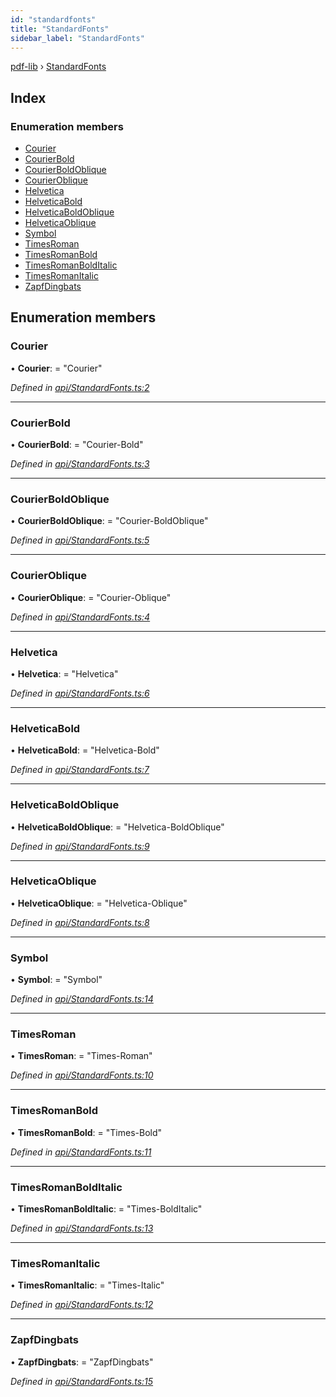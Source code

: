```yaml
---
id: "standardfonts"
title: "StandardFonts"
sidebar_label: "StandardFonts"
---
```


[pdf-lib](../index.md) › [StandardFonts](standardfonts.md)

## Index

### Enumeration members

* [Courier](standardfonts.md#courier)
* [CourierBold](standardfonts.md#courierbold)
* [CourierBoldOblique](standardfonts.md#courierboldoblique)
* [CourierOblique](standardfonts.md#courieroblique)
* [Helvetica](standardfonts.md#helvetica)
* [HelveticaBold](standardfonts.md#helveticabold)
* [HelveticaBoldOblique](standardfonts.md#helveticaboldoblique)
* [HelveticaOblique](standardfonts.md#helveticaoblique)
* [Symbol](standardfonts.md#symbol)
* [TimesRoman](standardfonts.md#timesroman)
* [TimesRomanBold](standardfonts.md#timesromanbold)
* [TimesRomanBoldItalic](standardfonts.md#timesromanbolditalic)
* [TimesRomanItalic](standardfonts.md#timesromanitalic)
* [ZapfDingbats](standardfonts.md#zapfdingbats)

## Enumeration members

###  Courier

• **Courier**: = "Courier"

*Defined in [api/StandardFonts.ts:2](https://github.com/Hopding/pdf-lib/blob/c957768/src/api/StandardFonts.ts#L2)*

___

###  CourierBold

• **CourierBold**: = "Courier-Bold"

*Defined in [api/StandardFonts.ts:3](https://github.com/Hopding/pdf-lib/blob/c957768/src/api/StandardFonts.ts#L3)*

___

###  CourierBoldOblique

• **CourierBoldOblique**: = "Courier-BoldOblique"

*Defined in [api/StandardFonts.ts:5](https://github.com/Hopding/pdf-lib/blob/c957768/src/api/StandardFonts.ts#L5)*

___

###  CourierOblique

• **CourierOblique**: = "Courier-Oblique"

*Defined in [api/StandardFonts.ts:4](https://github.com/Hopding/pdf-lib/blob/c957768/src/api/StandardFonts.ts#L4)*

___

###  Helvetica

• **Helvetica**: = "Helvetica"

*Defined in [api/StandardFonts.ts:6](https://github.com/Hopding/pdf-lib/blob/c957768/src/api/StandardFonts.ts#L6)*

___

###  HelveticaBold

• **HelveticaBold**: = "Helvetica-Bold"

*Defined in [api/StandardFonts.ts:7](https://github.com/Hopding/pdf-lib/blob/c957768/src/api/StandardFonts.ts#L7)*

___

###  HelveticaBoldOblique

• **HelveticaBoldOblique**: = "Helvetica-BoldOblique"

*Defined in [api/StandardFonts.ts:9](https://github.com/Hopding/pdf-lib/blob/c957768/src/api/StandardFonts.ts#L9)*

___

###  HelveticaOblique

• **HelveticaOblique**: = "Helvetica-Oblique"

*Defined in [api/StandardFonts.ts:8](https://github.com/Hopding/pdf-lib/blob/c957768/src/api/StandardFonts.ts#L8)*

___

###  Symbol

• **Symbol**: = "Symbol"

*Defined in [api/StandardFonts.ts:14](https://github.com/Hopding/pdf-lib/blob/c957768/src/api/StandardFonts.ts#L14)*

___

###  TimesRoman

• **TimesRoman**: = "Times-Roman"

*Defined in [api/StandardFonts.ts:10](https://github.com/Hopding/pdf-lib/blob/c957768/src/api/StandardFonts.ts#L10)*

___

###  TimesRomanBold

• **TimesRomanBold**: = "Times-Bold"

*Defined in [api/StandardFonts.ts:11](https://github.com/Hopding/pdf-lib/blob/c957768/src/api/StandardFonts.ts#L11)*

___

###  TimesRomanBoldItalic

• **TimesRomanBoldItalic**: = "Times-BoldItalic"

*Defined in [api/StandardFonts.ts:13](https://github.com/Hopding/pdf-lib/blob/c957768/src/api/StandardFonts.ts#L13)*

___

###  TimesRomanItalic

• **TimesRomanItalic**: = "Times-Italic"

*Defined in [api/StandardFonts.ts:12](https://github.com/Hopding/pdf-lib/blob/c957768/src/api/StandardFonts.ts#L12)*

___

###  ZapfDingbats

• **ZapfDingbats**: = "ZapfDingbats"

*Defined in [api/StandardFonts.ts:15](https://github.com/Hopding/pdf-lib/blob/c957768/src/api/StandardFonts.ts#L15)*
